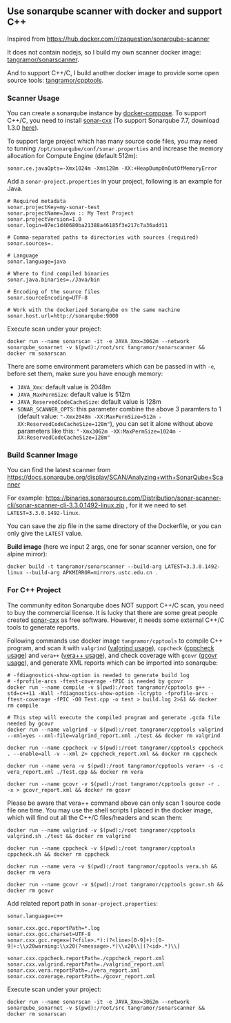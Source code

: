 ## Use sonarqube scanner with docker and support C++

Inspired from https://hub.docker.com/r/zaquestion/sonarqube-scanner

It does not contain nodejs, so I build my own scanner docker image: [tangramor/sonarscanner](https://hub.docker.com/r/tangramor/sonarscanner).

And to support C++/C, I build another docker image to provide some open source tools: [tangramor/cpptools](https://hub.docker.com/r/tangramor/cpptools).


### Scanner Usage

You can create a sonarqube instance by [docker-compose](https://github.com/SonarSource/docker-sonarqube/blob/master/recipes/docker-compose-postgres-example.yml). To support C++/C, you need to install [sonar-cxx](https://github.com/SonarOpenCommunity/sonar-cxx) (To support Sonarqube 7.7, download 1.3.0 [here](https://ci.appveyor.com/project/SonarOpenCommunity/sonar-cxx/builds/23281379/artifacts)).

To support large project which has many source code files, you may need to tunning `/opt/sonarqube/conf/sonar.properties` and increase the memory allocation for Compute Engine (default 512m):
```
sonar.ce.javaOpts=-Xmx1024m -Xms128m -XX:+HeapDumpOnOutOfMemoryError
```

Add a `sonar-project.properties` in your project, following is an example for Java.
```
# Required metadata
sonar.projectKey=my-sonar-test
sonar.projectName=Java :: My Test Project
sonar.projectVersion=1.0
sonar.login=07ec1d40680ba21388a46185f3e217c7a36add11

# Comma-separated paths to directories with sources (required)
sonar.sources=.

# Language
sonar.language=java

# Where to find compiled binaries
sonar.java.binaries=./Java/bin

# Encoding of the source files
sonar.sourceEncoding=UTF-8

# Work with the dockerized Sonarqube on the same machine
sonar.host.url=http://sonarqube:9000

```

Execute scan under your project:
```
docker run --name sonarscan -it -e JAVA_Xmx=3062m --network sonarqube_sonarnet -v $(pwd):/root/src tangramor/sonarscanner && docker rm sonarscan
```

There are some environment parameters which can be passed in with `-e`, before set them, make sure you have enough memory:

* `JAVA_Xmx`: default value is 2048m
* `JAVA_MaxPermSize`: default value is 512m
* `JAVA_ReservedCodeCacheSize`: default value is 128m
* `SONAR_SCANNER_OPTS`: this parameter combine the above 3 paramters to 1 (default value: `"-Xmx2048m -XX:MaxPermSize=512m -XX:ReservedCodeCacheSize=128m"`), you can set it alone without above parameters like this: `"-Xmx3062m -XX:MaxPermSize=1024m -XX:ReservedCodeCacheSize=128m"`


### Build Scanner Image

You can find the latest scanner from https://docs.sonarqube.org/display/SCAN/Analyzing+with+SonarQube+Scanner

For example: https://binaries.sonarsource.com/Distribution/sonar-scanner-cli/sonar-scanner-cli-3.3.0.1492-linux.zip , for it we need to set `LATEST=3.3.0.1492-linux`.

You can save the zip file in the same directory of the Dockerfile, or you can only give the `LATEST` value.

**Build image** (here we input 2 args, one for sonar scanner version, one for alpine mirror):
```
docker build -t tangramor/sonarscanner --build-arg LATEST=3.3.0.1492-linux --build-arg APKMIRROR=mirrors.ustc.edu.cn .
```


### For C++ Project

The community editon Sonarqube does NOT support C++/C scan, you need to buy the commercial license. It is lucky that there are some great people created [sonar-cxx](https://github.com/SonarOpenCommunity/sonar-cxx) as free software. However, it needs some external C++/C tools to generate reports.

Following commands use docker image `tangramor/cpptools` to compile C++ program, and scan it with `valgrind` ([valgrind usage](http://valgrind.org/docs/manual/manual.html)), `cppcheck` ([cppcheck usage](http://cppcheck.sourceforge.net/manual.html)) and `vera++` ([vera++ usage](https://bitbucket.org/verateam/vera/wiki/Running)), and check coverage with `gcovr` ([gcovr usage](https://www.gcovr.com/en/stable/guide.html)), and generate XML reports which can be imported into sonarqube:

```
# -fdiagnostics-show-option is needed to generate build log
# -fprofile-arcs -ftest-coverage -fPIC is needed by gcovr
docker run --name compile -v $(pwd):/root tangramor/cpptools g++ -std=c++11 -Wall -fdiagnostics-show-option -lcrypto -fprofile-arcs -ftest-coverage -fPIC -O0 Test.cpp -o test > build.log 2>&1 && docker rm compile

# This step will execute the compiled program and generate .gcda file needed by gcovr
docker run --name valgrind -v $(pwd):/root tangramor/cpptools valgrind --xml=yes --xml-file=valgrind_report.xml ./test && docker rm valgrind

docker run --name cppcheck -v $(pwd):/root tangramor/cpptools cppcheck . --enable=all -v --xml 2> cppcheck_report.xml && docker rm cppcheck

docker run --name vera -v $(pwd):/root tangramor/cpptools vera++ -s -c vera_report.xml ./Test.cpp && docker rm vera

docker run --name gcovr -v $(pwd):/root tangramor/cpptools gcovr -r . -x > gcovr_report.xml && docker rm gcovr
```

Please be aware that vera++ command above can only scan 1 source code file one time. You may use the shell scripts I placed in the docker image, which will find out all the C++/C files/headers and scan them:

```
docker run --name valgrind -v $(pwd):/root tangramor/cpptools valgrind.sh ./test && docker rm valgrind

docker run --name cppcheck -v $(pwd):/root tangramor/cpptools cppcheck.sh && docker rm cppcheck

docker run --name vera -v $(pwd):/root tangramor/cpptools vera.sh && docker rm vera

docker run --name gcovr -v $(pwd):/root tangramor/cpptools gcovr.sh && docker rm gcovr
```

Add related report path in `sonar-project.properties`:

```
sonar.language=c++

sonar.cxx.gcc.reportPath=*.log
sonar.cxx.gcc.charset=UTF-8
sonar.cxx.gcc.regex=(?<file>.*):(?<line>[0-9]+):[0-9]+:\\x20warning:\\x20(?<message>.*)\\x20\\[(?<id>.*)\\]

sonar.cxx.cppcheck.reportPath=./cppcheck_report.xml
sonar.cxx.valgrind.reportPath=./valgrind_report.xml
sonar.cxx.vera.reportPath=./vera_report.xml
sonar.cxx.coverage.reportPath=./gcovr_report.xml
```


Execute scan under your project:
```
docker run --name sonarscan -it -e JAVA_Xmx=3062m --network sonarqube_sonarnet -v $(pwd):/root/src tangramor/sonarscanner && docker rm sonarscan
```


